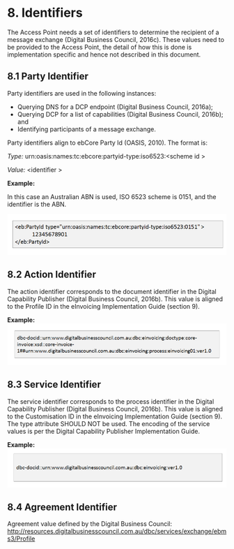 # 8. Identifiers 

The Access Point needs a set of identifiers to determine the recipient of a message exchange (Digital Business Council, 2016c). These values need to be provided to the Access Point, the detail of how this is done is implementation specific and hence not described in this document.

## 8.1 Party Identifier 
Party identifiers are used in the following instances: 
 - Querying DNS for a DCP endpoint (Digital Business Council, 2016a); 
 - Querying DCP for a list of capabilities (Digital Business Council, 2016b); and 
 - Identifying participants of a message exchange. 

Party identifiers align to ebCore Party Id (OASIS, 2010). The format is: 

*Type:* urn:oasis:names:tc:ebcore:partyid-type:iso6523:&lt;scheme id &gt;

*Value:* &lt;identifier &gt; 

**Example:** 

In this case an Australian ABN is used, ISO 6523 scheme is 0151, and the identifier is the ABN.

![Party-identifier_Logo](/images/party_identifier.PNG)


## 8.2 Action Identifier 
The action identifier corresponds to the document identifier in the Digital Capability Publisher (Digital Business Council, 2016b). This value is aligned to the Profile ID in the eInvoicing Implementation Guide (section 9). 

**Example:**
![action_identifier_Logo](/images/action-identifier.PNG)


## 8.3 Service Identifier 
The service identifier corresponds to the process identifier in the Digital Capability Publisher (Digital Business Council, 2016b). This value is aligned to the Customisation ID in the eInvoicing Implementation Guide (section 9). 
The type attribute SHOULD NOT be used. The encoding of the service values is per the Digital Capability Publisher Implementation Guide. 

**Example:**
![service-identifier_Logo](/images/service-identifier.PNG)


## 8.4 Agreement Identifier 
Agreement value defined by the Digital Business Council: 
http://resources.digitalbusinesscouncil.com.au/dbc/services/exchange/ebms3/Profile 
